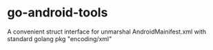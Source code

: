 go-android-tools
================

A convenient struct interface for unmarshal AndroidMainifest.xml with standard golang pkg "encoding/xml"
